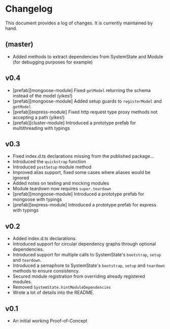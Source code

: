# Changelog

This document provides a log of changes. It is currently maintained by hand.

## (master)

- Added methods to extract dependencies from SystemState and Module (for debugging purposes for example)

## v0.4

- [prefab][mongoose-module] Fixed `getModel` returning the schema instead of the model (yikes!)
- [prefab][mongoose-module] Added setup guards to `registerModel` and `getModel`
- [prefab][express-module] Fixed http request type proxy methods not accepting a path (yikes!)
- [prefab][cluster-module] Introduced a prototype prefab for multithreading with typings

## v0.3

- Fixed index.d.ts declarations missing from the published package...
- Introduced the `quickstrap` function
- Introduced `postSetup` module method
- Improved alias support, fixed some cases where aliases would be ignored
- Added notes on testing and mocking modules
- Module teardown now requires `super.teardown`
- [prefab][mongoose-module] Introduced a prototype prefab for mongoose with typings
- [prefab][express-module] Introduced a prototype prefab for express with typings

## v0.2

- Added index.d.ts declarations.
- Introduced support for circular dependency graphs through optional dependencies.
- Introduced support for multiple calls to SystemState's `bootstrap`, `setup` and `teardown`.
- Introduced a semaphore to SystemState's `bootstrap`, `setup` and `teardown` methods to ensure consistency.
- Secured module registration from overriding already registered modules.
- Removed `SystemState.hintModuleDependencies`
- Wrote a lot of details into the README.

## v0.1

- An initial working Proof-of-Concept
